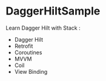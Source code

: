 # DaggerHiltSample
Learn Dagger Hilt with Stack : 
- Dagger Hilt
- Retrofit
- Coroutines
- MVVM
- Coil
- View Binding
